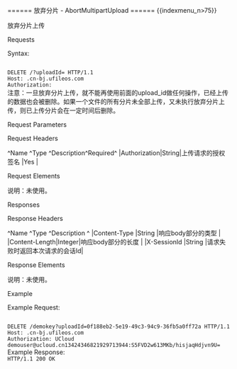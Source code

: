 ====== 放弃分片 - AbortMultipartUpload ======
{{indexmenu_n>75}}

放弃分片上传

Requests

Syntax:

<code>
DELETE /<key_name>?uploadId=<upload_id> HTTP/1.1
Host: <bucket_name>.cn-bj.ufileos.com
Authorization: <token>
</code>
注意：一旦放弃分片上传，就不能再使用前面的upload_id做任何操作，已经上传的数据也会被删除。如果一个文件的所有分片未全部上传，又未执行放弃分片上传，则已上传分片会在一定时间后删除。

Request Parameters

Request Headers

^Name         ^Type  ^Description^Required^
|Authorization|String|上传请求的授权签名  |Yes     |

Request Elements

说明：未使用。

Responses

Response Headers

^Name          ^Type   ^Description     ^
|Content-Type  |String |响应body部分的类型     |
|Content-Length|Integer|响应body部分的长度     |
|X-SessionId   |String |请求失败时返回本次请求的会话Id|

Response Elements

说明：未使用。

Example

Example Request:

<code>
DELETE /demokey?uploadId=0f188eb2-5e19-49c3-94c9-36fb5a0ff72a HTTP/1.1
Host: <bucket_name>.cn-bj.ufileos.com
Authorization: UCloud demouser@ucloud.cn13424346821929713944:S5FVD2w613MKb/hisjaqHdjvn9U=
</code>
Example Response:

<code>
HTTP/1.1 200 OK
</code>
